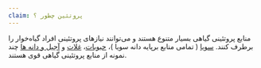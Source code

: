 ```yaml
---
claim: پروتئین چطور ؟
---
```

منابع پروتئینی گیاهی بسیار متنوع هستند و می‌توانند نیازهای پروتئینی افراد گیاه‌خوار را برطرف کنند.
[سویا] ( تمامی منابع برپایه دانه سویا )، [حبوبات]، [غلات] و [آجیل و دانه ها] چند نمونه از منابع پروتئینی گیاهی قوی هستند.

[سویا]: https://www.healthline.com/nutrition/soybeans
[حبوبات]: https://www.myfooddata.com/articles/beans-legumes-highest-protein.php
[غلات]: https://www.myfooddata.com/articles/grains-high-in-protein.php
[آجیل و دانه ها]: https://www.myfooddata.com/articles/high-protein-nuts.php
